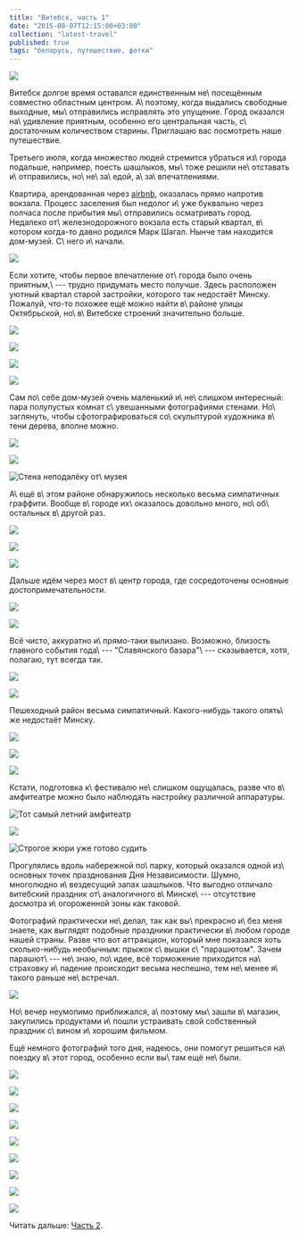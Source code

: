 ```yaml
---
title: "Витебск, часть 1"
date: "2015-08-07T12:15:00+03:00"
collection: "latest-travel"
published: true
tags: "беларусь, путешествие, фотки"
---
```


![](/images/travel/2015-07-vitebsk/vitebsk-cover-1.jpg)

Витебск долгое время оставался единственным не\ посещённым совместно областным центром. А\ поэтому, когда выдались
свободные выходные, мы\ отправились исправлять это упущение. Город оказался на\ удивление приятным, особенно его
центральная часть, с\ достаточным количеством старины. Приглашаю вас посмотреть наше путешествие.

<!--more-->

Третьего июля, когда множество людей стремится убраться из\ города подальше, например, поесть шашлыков, мы\ тоже решили
не\ отставать и\ отправились, но\ не\ за\ едой, а\ за\ впечатлениями.

Квартира, арендованная через [airbnb][], оказалась прямо напротив вокзала. Процесс заселения был недолог и\ уже
буквально через полчаса после прибытия мы\ отправились осматривать город. Недалеко от\ железнодорожного вокзала есть
старый квартал, в\ котором когда-то давно родился Марк Шагал. Нынче там находится дом-музей. С\ него и\ начали.

![](/images/travel/2015-07-vitebsk/vitebsk-chagall-sculpture.jpg)

Если хотите, чтобы первое впечатление от\ города было очень приятным,\ --- трудно придумать место получше. Здесь
расположен уютный квартал старой застройки, которого так недостаёт Минску. Пожалуй, что-то похожее ещё можно найти
в\ районе улицы Октябрьской, но\ в\ Витебске строений значительно больше.

![](/images/travel/2015-07-vitebsk/vitebsk-old-district-1.jpg)

![](/images/travel/2015-07-vitebsk/vitebsk-old-district-2.jpg)

![](/images/travel/2015-07-vitebsk/vitebsk-old-district-3.jpg)

![](/images/travel/2015-07-vitebsk/vitebsk-old-district-4.jpg)

Сам по\ себе дом-музей очень маленький и\ не\ слишком интересный: пара полупустых комнат с\ увешанными фотографиями
стенами. Но\ заглянуть, чтобы сфотографироваться со\ скульптурой художника в\ тени дерева, вполне можно.

![](/images/travel/2015-07-vitebsk/vitebsk-chagall-museum-sculpture.jpg)

![](/images/travel/2015-07-vitebsk/vitebsk-chagall-museum.jpg)

![Стена неподалёку от\ музея](/images/travel/2015-07-vitebsk/vitebsk-chagall-museum-wall.jpg)

А\ ещё в\ этом районе обнаружилось несколько весьма симпатичных граффити. Вообще в\ городе их\ оказалось довольно много,
но\ об\ остальных в\ другой раз.

![](/images/travel/2015-07-vitebsk/vitebsk-old-district-graffiti-1.jpg)

![](/images/travel/2015-07-vitebsk/vitebsk-old-district-graffiti-2.jpg)

![](/images/travel/2015-07-vitebsk/vitebsk-old-district-graffiti-3.jpg)

Дальше идём через мост в\ центр города, где сосредоточены основные достопримечательности.

![](/images/travel/2015-07-vitebsk/vitebsk-river-view-1.jpg)

![](/images/travel/2015-07-vitebsk/vitebsk-river-view-2.jpg)

Всё чисто, аккуратно и\ прямо-таки вылизано. Возможно, близость главного события года\ --- "Славянского базара"\ ---
сказывается, хотя, полагаю, тут всегда так.

![](/images/travel/2015-07-vitebsk/vitebsk-stairs.jpg)

![](/images/travel/2015-07-vitebsk/vitebsk-tower.jpg)

Пешеходный район весьма симпатичный. Какого-нибудь такого опять\ же недостаёт Минску.

![](/images/travel/2015-07-vitebsk/vitebsk-pedestrian-zone-1.jpg)

![](/images/travel/2015-07-vitebsk/vitebsk-pedestrian-zone-2.jpg)

![](/images/travel/2015-07-vitebsk/vitebsk-pedestrian-zone-3.jpg)

Кстати, подготовка к\ фестивалю не\ слишком ощущалась, разве что в\ амфитеатре можно было наблюдать настройку различной
аппаратуры.

![Тот самый летний амфитеатр](/images/travel/2015-07-vitebsk/vitebsk-preparation-1.jpg)

![](/images/travel/2015-07-vitebsk/vitebsk-preparation-2.jpg)

![Строгое жюри уже готово судить](/images/travel/2015-07-vitebsk/vitebsk-preparation-3.jpg)

Прогулялись вдоль набережной по\ парку, который оказался одной из\ основных точек празднования Дня Независимости. Шумно,
многолюдно и\ вездесущий запах шашлыков. Что выгодно отличало витебский праздник от\ аналогичного в\ Минске\ ---
отсутствие досмотра и\ огороженной зоны как таковой.

Фотографий практически не\ делал, так как вы\ прекрасно и\ без меня знаете, как выглядят подобные праздники практически
в\ любом городе нашей страны. Разве что вот аттракцион, который мне показался хоть сколько-нибудь необычным: прыжок
с\ вышки с\ "парашютом". Зачем парашют\ --- не\ знаю, по\ идее, всё торможение приходится на\ страховку и\ падение
происходит весьма неспешно, тем не\ менее я\ такого раньше не\ встречал.

![](/images/travel/2015-07-vitebsk/vitebsk-jump.jpg)

Но\ вечер неумолимо приближался, а\ поэтому мы\ зашли в\ магазин, закупились продуктами и\ пошли устраивать свой
собственный праздник с\ вином и\ хорошим фильмом.

Ещё немного фотографий того дня, надеюсь, они помогут решиться на\ поездку в\ этот город, особенно если вы\ там ещё
не\ были.

![](/images/travel/2015-07-vitebsk/vitebsk-day-1.jpg)

![](/images/travel/2015-07-vitebsk/vitebsk-day-2.jpg)

![](/images/travel/2015-07-vitebsk/vitebsk-day-3.jpg)

![](/images/travel/2015-07-vitebsk/vitebsk-day-4.jpg)

![](/images/travel/2015-07-vitebsk/vitebsk-day-5.jpg)

![](/images/travel/2015-07-vitebsk/vitebsk-day-6.jpg)

![](/images/travel/2015-07-vitebsk/vitebsk-day-7.jpg)

![](/images/travel/2015-07-vitebsk/vitebsk-day-8.jpg)

![](/images/travel/2015-07-vitebsk/vitebsk-day-9.jpg)

Читать дальше: [Часть 2](/post/vitebsk-2/).

[airbnb]: /post/airbnb-currency/
